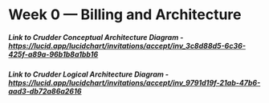 # Week 0 — Billing and Architecture
##### Link to Crudder Conceptual Architecture Diagram - https://lucid.app/lucidchart/invitations/accept/inv_3c8d88d5-6c36-425f-a89a-96b1b8a1bb16
##### Link to Crudder Logical Architecture Diagram - https://lucid.app/lucidchart/invitations/accept/inv_9791d19f-21ab-47b6-aad3-db72a86a2616
